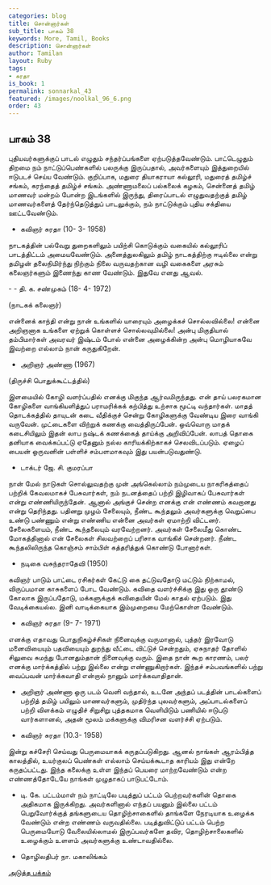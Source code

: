 ```yaml
---
categories: blog
title: சொன்னார்கள்
sub_title: பாகம் 38
keywords: More, Tamil, Books
description: சொன்னார்கள்
author: Tamilan
layout: Ruby
tags:
- சுரதா
is_book: 1
permalink: sonnarkal_43
featured: /images/noolkal_96_6.png
order: 43
---
```



## பாகம் 38

புதியவர்களுக்குப் பாடல் எழுதும் சந்தர்ப்பங்களை ஏற்படுத்தவேண்டும். பாட்டெழுதும் திறமை நம் நாட்டுப்பெண்களில் பலருக்கு இருப்பதால், அவர்களையும் இத்துறையில் ஈடுபடச் செய்ய வேண்டும். குறிப்பாக, மதுரை தியாகராயா கல்லூரி, மதுரைத் தமிழ்ச் சங்கம், கரந்தைத் தமிழ்ச் சங்கம். அண்ணாமலைப் பல்கலைக் கழகம், சென்னைத் தமிழ் மாணவர் மன்றம் போன்ற இடங்களில் இருந்து, திரைப்பாடல் எழுதுவதற்குத் தமிழ் மாணவர்களைத் தேர்ந்தெடுத்துப் பாடலுக்கும், நம் நாட்டுக்கும் புதிய சக்தியை ஊட்டவேண்டும்.

  * கவிஞர் சுரதா (10- 3- 1958)

நாடகத்தின் பல்வேறு துறைகளிலும் பயிற்சி கொடுக்கும் வகையில் கல்லூரிப் பாடத்திட்டம் அமையவேண்டும். அனைத்துலகிலும் தமிழ் நாடகத்திற்கு ஈடில்லை என்று தமிழன் தலைநிமிர்ந்து நிற்கும் நிலை வருவதற்கான வழி வகைகளை அரசும் கலைஞர்களும் இணைந்து காண வேண்டும். இதுவே எனது ஆவல்.

\- - தி. க. சண்முகம் (18- 4- 1972)

(நாடகக் கலைஞர்)

என்னைக் காந்தி என்று நான் உங்களில் யாரையும் அழைக்கச் சொல்லவில்லை! என்னை அறிஞனாக உங்களை ஏற்றுக் கொள்ளச் சொல்லவுமில்லை! அன்பு மிகுதியால் தம்பிமார்கள் அவரவர் இஷ்டம் போல் என்னை அழைக்கின்ற அன்பு மொழியாகவே இவற்றை எல்லாம் நான் கருதுகிறேன்.

  * அறிஞர் அண்ணா (1967)

(திருச்சி பொதுக்கூட்டத்தில்)

இளமையில் கோழி வளர்ப்பதில் எனக்கு மிகுந்த ஆர்வமிருந்தது. என் தாய் பலரகமான கோழிகளை வாங்கியளித்துப் பராமரிக்கக் கற்பித்து உற்சாக மூட்டி வந்தார்கள். மாதத் தொடக்கத்தில் தாயுடன் கடை வீதிக்குச் சென்று கோழிகளுக்கு வேண்டிய இரை வாங்கி வருவேன். முட்டைகளை விற்றுக் கணக்கு வைத்திருப்பேன். ஒவ்வொரு மாதக் கடைசியிலும் இதன் லாப நஷ்டக் கணக்கைத் தாய்க்கு அறிவிப்பேன். லாபத் தொகை தனியாக வைக்கப்பட்டு ஏதேனும் நல்ல காரியக்கிற்காகச் செலவிடப்படும். ஏழைப் பையன் ஒருவனின் பள்ளிச் சம்பளமாகவும் இது பயன்படுவதுண்டு.

  * டாக்டர் ஜே. சி. குமரப்பா 

நான் மேல் நாடுகள் சொல்லுவதற்கு முன் அங்கெல்லாம் நம்முடைய நாகரிகத்தைப் பற்றிக் கேவலமாகச் பேசுவார்கள், நம் நடனத்தைப் பற்றி இழிவாகப் பேசுவார்கள் என்று எண்ணியிருந்தேன். ஆனால் அங்குச் சென்ற எனக்கு என் எண்ணம் கவறானது என்று தெரிந்தது. பதினறு முழம் சேலையும், நீண்ட கூந்தலும் அவர்களுக்கு வெறுப்பை உண்டு பண்ணும் என்று எண்ணிய என்னை அவர்கள் ஏமாற்றி விட்டனர். சேலைகளையம், நீண்ட கூந்தலையும் வரவேற்றனர். அவர்கள் சேலைமீது கொண்ட மோகத்தினால் என் சேலைகள் சிலவற்றைப் பரிசாக வாங்கிச் சென்றனர். நீண்ட கூந்தலிலிருந்த கொஞ்சம் சாம்பிள் கத்தரித்துக் கொண்டு போனார்கள்.

  * நடிகை வசுந்தராதேவி (1950)

கவிஞர் பாடும் பாட்டை ரசிகர்கள் கேட்டு கை தட்டுவதோடு மட்டும் நிற்காமல், விருப்பமான காசுகளைப் போட வேண்டும். கவிதை வளர்ச்சிக்கு இது ஒரு தூண்டு கோலாக இருப்பதோடு, மக்களுக்குக் கவிதையின் மேல் காதல் ஏற்படும். இது வேடிக்கையல்ல. இனி வாடிக்கையாக இம்முறையை மேற்கொள்ள வேண்டும்.

  * கவிஞர் சுரதா (9- 7- 1971)

எனக்கு எதாவது பொதுநிகழ்ச்சிகள் நினைவுக்கு வருமானால், புத்தர் இரவோடு மனைவியையும் பதவியையும் துறந்து வீட்டை விட்டுச் சென்றதும், ஏசுநாதர் தோளில் சிலுவை சுமந்து போனதும்தான் நினைவுக்கு வரும். இதை நான் கூற காரணம், பலர் எனக்கு மார்க்கத்தில் பற்று இல்லை என்று எண்ணுகிறார்கள். இந்தச் சம்பவங்களில் பற்று வைப்பவன் மார்க்கவாதி என்றால் நானும் மார்க்கவாதிதான்.

  * அறிஞர் அண்ணா ஒரு படம் வெளி வந்தால், உடனே அந்தப் படத்தின் பாடல்களைப் பற்றித் தமிழ் பயிலும் மாணவர்களும், முதிர்ந்த புலவர்களும், அப்பாடல்களைப் பற்றி விளக்கம் எழுதிச் சிறுசிறு புத்தகமாக வெளியிடும் பணியில் ஈடுபடு வார்களானல், அதன் மூலம் மக்களுக்கு விமரிசன வளர்ச்சி ஏற்படும்.

  * கவிஞர் சுரதா (10.3- 1958)

இன்று கச்சேரி செய்வது பெருமையாகக் கருதப்படுகிறது. ஆனல் நாங்கள் ஆரம்பித்த காலத்தில், உயர்குலப் பெண்கள் எல்லாம் செய்யக்கூடாத காரியம் இது என்றே கருதப்பட்டது. இந்த கலைக்கு உள்ள இந்தப் பெயரை மாற்றவேண்டும் என்ற எண்ணத்தோடேயே நாங்கள் முழுதாகப் பாடுபட்டோம்.

  * டி. கே. பட்டம்மாள் நம் நாட்டிலே படித்துப் பட்டம் பெற்றவர்களின் தொகை அதிகமாக இருக்கிறது. அவர்களினால் எந்தப் பயனும் இல்லை பட்டம் பெறுவோர்க்குத் தங்களுடைய தொழிற்சாகைளில் தாங்களே நேரடியாக உழைக்க வேண்டும் என்ற எண்ணம் வருவதில்லை. படித்துவிட்டுப் பட்டம் பெற்ற பெருமையோடு வேலையில்லாமல் இருப்பவர்களே தவிர, தொழிற்சாலைகளில் உழைக்கும் உளளம் அவர்களுக்கு உண்டாவதில்லை.

  * தொழிலதிபர் நா. மகாலிங்கம்

[அடுத்த பக்கம்](sonnarkal_44)